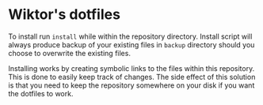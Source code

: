 # Wiktor's dotfiles

To install run `install` while within the repository directory.
Install script will always produce backup of your existing files in `backup`
directory should you choose to overwrite the existing files.



Installing works by creating symbolic links to the files within this repository.
This is done to easily keep track of changes. The side effect of this solution
is that you need to keep the repository somewhere on your disk if you want the
dotfiles to work.
